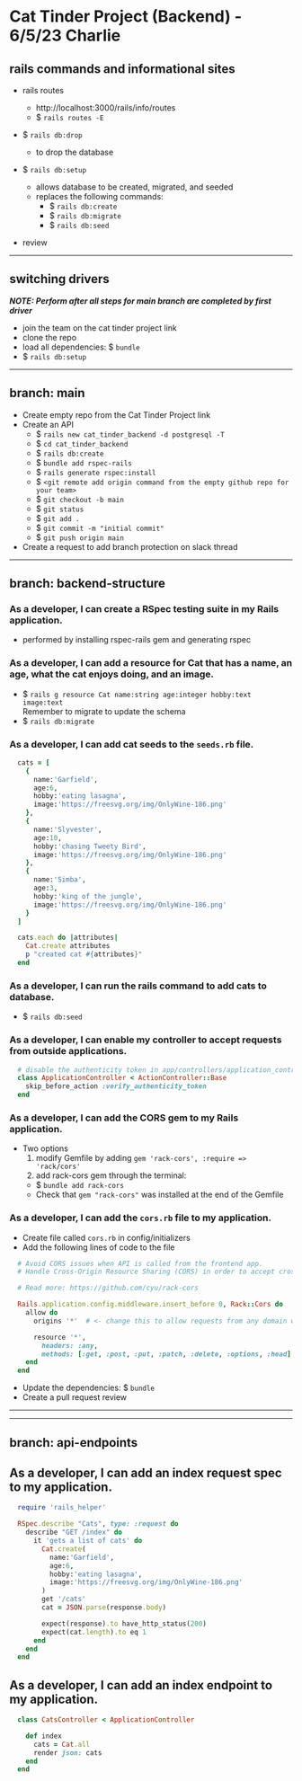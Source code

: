 # Cat Tinder Project (Backend) - 6/5/23 Charlie

## rails commands and informational sites
- rails routes
  - http://localhost:3000/rails/info/routes
  - $ `rails routes -E`

- $ `rails db:drop`
  - to drop the database

- $ `rails db:setup`
  - allows database to be created, migrated, and seeded
  - replaces the following commands:
    - $  `rails db:create`
    - $  `rails db:migrate`
    - $  `rails db:seed`

- review
 
***
## switching drivers
***NOTE: Perform after all steps for main branch are completed by first driver***
- join the team on the cat tinder project link
- clone the repo
- load all dependencies: $ `bundle`
- $ `rails db:setup`
***
## branch: main
- Create empty repo from the Cat Tinder Project link
- Create an API
  - $  `rails new cat_tinder_backend -d postgresql -T`
  - $  `cd cat_tinder_backend`
  - $  `rails db:create`
  - $  `bundle add rspec-rails`
  - $  `rails generate rspec:install`
  - $  `<git remote add origin command from the empty github repo for your team>`
  - $  `git checkout -b main`
  - $  `git status`
  - $  `git add .`
  - $  `git commit -m "initial commit"`
  - $  `git push origin main`
- Create a request to add branch protection on slack thread
***
## branch: backend-structure
### As a developer, I can create a RSpec testing suite in my Rails application.
- performed by installing rspec-rails gem and generating rspec

### As a developer, I can add a resource for Cat that has a name, an age, what the cat enjoys doing, and an image.
- $ `rails g resource Cat name:string age:integer hobby:text image:text`  
Remember to migrate to update the schema
- $ `rails db:migrate`

### As a developer, I can add cat seeds to the `seeds.rb` file.
```rb
  cats = [
    {
      name:'Garfield', 
      age:6, 
      hobby:'eating lasagna', 
      image:'https://freesvg.org/img/OnlyWine-186.png'
    },
    {
      name:'Slyvester', 
      age:10, 
      hobby:'chasing Tweety Bird', 
      image:'https://freesvg.org/img/OnlyWine-186.png'
    },
    {
      name:'Simba', 
      age:3, 
      hobby:'king of the jungle', 
      image:'https://freesvg.org/img/OnlyWine-186.png'
    }
  ]

  cats.each do |attributes|
    Cat.create attributes
    p "created cat #{attributes}" 
  end
```

### As a developer, I can run the rails command to add cats to database.
- $ `rails db:seed`

### As a developer, I can enable my controller to accept requests from outside applications.
```ruby
  # disable the authenticity token in app/controllers/application_controller.rb
  class ApplicationController < ActionController::Base
    skip_before_action :verify_authenticity_token
  end
```

### As a developer, I can add the CORS gem to my Rails application.
- Two options 
  1. modify Gemfile by adding `gem 'rack-cors', :require => 'rack/cors'`
  2. add rack-cors gem through the terminal: 
    - $ `bundle add rack-cors`
    - Check that `gem "rack-cors"` was installed at the end of the Gemfile

### As a developer, I can add the `cors.rb` file to my application.
- Create file called `cors.rb` in config/initializers
- Add the following lines of code to the file
```rb
  # Avoid CORS issues when API is called from the frontend app.
  # Handle Cross-Origin Resource Sharing (CORS) in order to accept cross-origin AJAX requests.

  # Read more: https://github.com/cyu/rack-cors

  Rails.application.config.middleware.insert_before 0, Rack::Cors do
    allow do
      origins '*'  # <- change this to allow requests from any domain while in development.

      resource '*',
        headers: :any,
        methods: [:get, :post, :put, :patch, :delete, :options, :head]
    end
  end
```
- Update the dependencies: $ `bundle`
- Create a pull request review
***
-----
## branch: api-endpoints
## As a developer, I can add an index request spec to my application.
```rb
  require 'rails_helper'

  RSpec.describe "Cats", type: :request do
    describe "GET /index" do
      it 'gets a list of cats' do
        Cat.create(
          name:'Garfield', 
          age:6, 
          hobby:'eating lasagna', 
          image:'https://freesvg.org/img/OnlyWine-186.png'
        )
        get '/cats'
        cat = JSON.parse(response.body)

        expect(response).to have_http_status(200)
        expect(cat.length).to eq 1
      end
    end
  end
```

## As a developer, I can add an index endpoint to my application.
```rb
  class CatsController < ApplicationController

    def index
      cats = Cat.all
      render json: cats
    end
  end
```